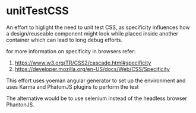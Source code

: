 # unitTestCSS
An effort to higlight the need to unit test CSS, as specificity influences how a design/reuseable component might look while placed inside another container which can lead to long debug efforts.

for more information on specificity in browsers refer:
1) https://www.w3.org/TR/CSS2/cascade.html#specificity
2) https://developer.mozilla.org/en-US/docs/Web/CSS/Specificity

This effort uses yoeman angular generator to set up the environment and uses Karma and PhatomJS plugins to perform the test


The alternative would be to use selenium instead of the headless browser PhantonJS.
